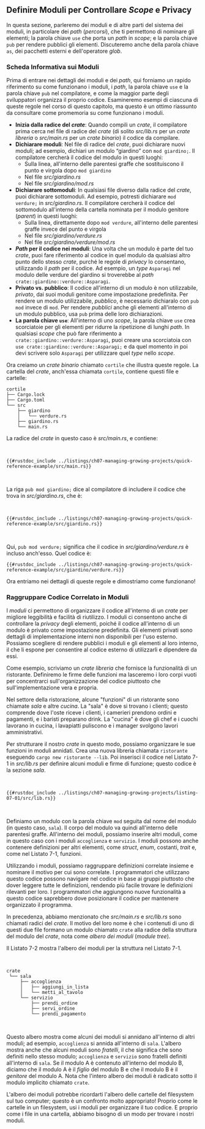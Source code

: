 ## Definire Moduli per Controllare _Scope_ e Privacy

In questa sezione, parleremo dei moduli e di altre parti del sistema dei moduli,
in particolare dei _path_ (_percorsi_), che ti permettono di nominare gli
elementi; la parola chiave `use` che porta un _path_ in _scope_; e la parola
chiave `pub` per rendere pubblici gli elementi. Discuteremo anche della parola
chiave `as`, dei pacchetti esterni e dell'operatore _glob_.

### Scheda Informativa sui Moduli

Prima di entrare nei dettagli dei moduli e dei _path_, qui forniamo un rapido
riferimento su come funzionano i moduli, i _path_, la parola chiave `use` e la
parola chiave `pub` nel compilatore, e come la maggior parte degli sviluppatori
organizza il proprio codice. Esamineremo esempi di ciascuna di queste regole nel
corso di questo capitolo, ma questo è un ottimo riassunto da consultare come
promemoria su come funzionano i moduli.

- **Inizia dalla radice del _crate_**: Quando compili un _crate_, il compilatore
  prima cerca nel file di radice del _crate_ (di solito _src/lib.rs_ per un
  _crate_ _libreria_ o _src/main.rs_ per un _crate_ _binario_) il codice da
  compilare.
- **Dichiarare moduli**: Nel file di radice del _crate_, puoi dichiarare nuovi
  moduli; ad esempio, dichiari un modulo “giardino” con `mod giardino;`. Il
  compilatore cercherà il codice del modulo in questi luoghi:
  - Sulla linea, all'interno delle parentesi graffe che sostituiscono il punto e
    virgola dopo `mod giardino`
  - Nel file _src/giardino.rs_
  - Nel file _src/giardino/mod.rs_
- **Dichiarare sottomoduli**: In qualsiasi file diverso dalla radice del
  _crate_, puoi dichiarare sottomoduli. Ad esempio, potresti dichiarare `mod
  verdure;` in _src/giardino.rs_. Il compilatore cercherà il codice del
  sottomodulo all'interno della cartella nominata per il modulo genitore
  (_parent_) in questi luoghi:
  - Sulla linea, direttamente dopo `mod verdure`, all'interno delle parentesi
    graffe invece del punto e virgola
  - Nel file _src/giardino/verdure.rs_
  - Nel file _src/giardino/verdure/mod.rs_
- **_Path_ per il codice nei moduli**: Una volta che un modulo è parte del tuo
  _crate_, puoi fare riferimento al codice in quel modulo da qualsiasi altro
  punto dello stesso _crate_, purché le regole di _privacy_ lo consentano,
  utilizzando il _path_ per il codice. Ad esempio, un _type_ `Asparagi` nel
  modulo delle verdure del giardino si troverebbe al _path_
  `crate::giardino::verdure::Asparagi`.
- **Privato vs. pubblico**: Il codice all'interno di un modulo è non
  utilizzabile, _privato_, dai suoi moduli genitore come impostazione
  predefinita. Per rendere un modulo utilizzabile, _pubblico_, è necessario
  dichiaralo con `pub mod` invece di `mod`. Per rendere _pubblici_ anche gli
  elementi all'interno di un modulo pubblico, usa `pub` prima delle loro
  dichiarazioni.
- **La parola chiave `use`**: All'interno di uno _scope_, la parola chiave `use`
  crea scorciatoie per gli elementi per ridurre la ripetizione di lunghi _path_.
  In qualsiasi _scope_ che può fare riferimento a
  `crate::giardino::verdure::Asparagi`, puoi creare una scorciatoia con `use
  crate::giardino::verdure::Asparagi;` e da quel momento in poi devi scrivere
  solo `Asparagi` per utilizzare quel _type_ nello _scope_.

Ora creiamo un _crate_ _binario_ chiamato `cortile` che illustra queste regole.
La cartella del _crate_, anch'essa chiamata `cortile`, contiene questi file e
cartelle:

```text
cortile
├── Cargo.lock
├── Cargo.toml
└── src
    ├── giardino
    │   └── verdure.rs
    ├── giardino.rs
    └── main.rs
```

La radice del _crate_ in questo caso è _src/main.rs_, e contiene:

<Listing file-name="src/main.rs">

```rust,noplayground,ignore
{{#rustdoc_include ../listings/ch07-managing-growing-projects/quick-reference-example/src/main.rs}}
```

</Listing>

La riga `pub mod giardino;` dice al compilatore di includere il codice che trova
in _src/giardino.rs_, che è:

<Listing file-name="src/giardino.rs">

```rust,noplayground,ignore
{{#rustdoc_include ../listings/ch07-managing-growing-projects/quick-reference-example/src/giardino.rs}}
```

</Listing>

Qui, `pub mod verdure;` significa che il codice in _src/giardino/verdure.rs_ è
incluso anch'esso. Quel codice è:

```rust,noplayground,ignore
{{#rustdoc_include ../listings/ch07-managing-growing-projects/quick-reference-example/src/giardino/verdure.rs}}
```

Ora entriamo nei dettagli di queste regole e dimostriamo come funzionano!

### Raggruppare Codice Correlato in Moduli

I _moduli_ ci permettono di organizzare il codice all'interno di un _crate_ per
migliore leggibilità e facilità di riutilizzo. I moduli ci consentono anche di
controllare la _privacy_ degli elementi, poiché il codice all'interno di un
modulo è privato come impostazione predefinita. Gli elementi privati sono
dettagli di implementazione interni non disponibili per l'uso esterno. Possiamo
scegliere di rendere pubblici i moduli e gli elementi al loro interno, il che li
espone per consentire al codice esterno di utilizzarli e dipendere da essi.

Come esempio, scriviamo un _crate_ _libreria_ che fornisce la funzionalità di un
ristorante. Definiremo le firme delle funzioni ma lasceremo i loro corpi vuoti
per concentrarci sull'organizzazione del codice piuttosto che
sull'implementazione vera e propria.

Nel settore della ristorazione, alcune "funzioni" di un ristorante sono chiamate
_sala_ e altre _cucina_. La "sala" è dove si trovano i clienti; questo comprende
dove l'oste riceve i clienti, i camerieri prendono ordini e pagamenti, e i
baristi preparano drink. La "cucina" è dove gli chef e i cuochi lavorano in
cucina, i lavapiatti puliscono e i manager svolgono lavori amministrativi.

Per strutturare il nostro _crate_ in questo modo, possiamo organizzare le sue
funzioni in moduli annidati. Crea una nuova libreria chiamata `ristorante`
eseguendo `cargo new ristorante --lib`. Poi inserisci il codice nel Listato 7-1
in _src/lib.rs_ per definire alcuni moduli e firme di funzione; questo codice è
la sezione _sala_.

<Listing number="7-1" file-name="src/lib.rs" caption="Un modulo `sala` contenente altri moduli che poi contengono funzioni">

```rust,noplayground
{{#rustdoc_include ../listings/ch07-managing-growing-projects/listing-07-01/src/lib.rs}}
```

</Listing>

Definiamo un modulo con la parola chiave `mod` seguita dal nome del modulo (in
questo caso, `sala`). Il corpo del modulo va quindi all'interno delle parentesi
graffe. All'interno dei moduli, possiamo inserire altri moduli, come in questo
caso con i moduli `accoglienza` e `servizio`. I moduli possono anche contenere
definizioni per altri elementi, come _struct_, _enum_, costanti, _trait_ e, come
nel Listato 7-1, funzioni.

Utilizzando i moduli, possiamo raggruppare definizioni correlate insieme e
nominare il motivo per cui sono correlate. I programmatori che utilizzano questo
codice possono navigare nel codice in base ai gruppi piuttosto che dover leggere
tutte le definizioni, rendendo più facile trovare le definizioni rilevanti per
loro. I programmatori che aggiungono nuove funzionalità a questo codice
saprebbero dove posizionare il codice per mantenere organizzato il programma.

In precedenza, abbiamo menzionato che _src/main.rs_ e _src/lib.rs_ sono chiamati
radici del _crate_. Il motivo del loro nome è che i contenuti di uno di questi
due file formano un modulo chiamato `crate` alla radice della struttura del
modulo del _crate_, nota come _albero dei moduli_ (_module tree_).

Il Listato 7-2 mostra l'albero dei moduli per la struttura nel Listato 7-1.

<Listing number="7-2" caption="L'albero dei moduli per il codice nel Listato 7-1">

```text
crate
 └── sala
     ├── accoglienza
     │   ├── aggiungi_in_lista
     │   └── metti_al_tavolo
     └── servizio
         ├── prendi_ordine
         ├── servi_ordine
         └── prendi_pagamento
```

</Listing>

Questo albero mostra come alcuni dei moduli si annidano all'interno di altri
moduli; ad esempio, `accoglienza` si annida all'interno di `sala`. L'albero
mostra anche che alcuni moduli sono _fratelli_, il che significa che sono
definiti nello stesso modulo; `accoglienza` e `servizio` sono fratelli definiti
all'interno di `sala`. Se il modulo A è contenuto all'interno del modulo B,
diciamo che il modulo A è il _figlio_ del modulo B e che il modulo B è il
_genitore_ del modulo A. Nota che l'intero albero dei moduli è radicato sotto il
modulo implicito chiamato `crate`.

L'albero dei moduli potrebbe ricordarti l'albero delle cartelle del filesystem
sul tuo computer; questo è un confronto molto appropriato! Proprio come le
cartelle in un filesystem, usi i moduli per organizzare il tuo codice. E proprio
come i file in una cartella, abbiamo bisogno di un modo per trovare i nostri
moduli.
